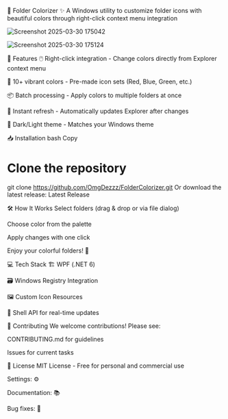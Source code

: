 🎨 Folder Colorizer
✨ A Windows utility to customize folder icons with beautiful colors through right-click context menu integration

![Screenshot 2025-03-30 175042](https://github.com/user-attachments/assets/14006d39-0456-406d-bb61-847bd22d0f27)

![Screenshot 2025-03-30 175124](https://github.com/user-attachments/assets/e1cfcc0b-65f5-499b-b12f-da69896ea261)


🚀 Features
🖱️ Right-click integration - Change colors directly from Explorer context menu

🎨 10+ vibrant colors - Pre-made icon sets (Red, Blue, Green, etc.)

📦 Batch processing - Apply colors to multiple folders at once

🔄 Instant refresh - Automatically updates Explorer after changes

🌙 Dark/Light theme - Matches your Windows theme

📥 Installation
bash
Copy
# Clone the repository
git clone https://github.com/OmgDezzz/FolderColorizer.git
Or download the latest release:
Latest Release

🛠️ How It Works
Select folders (drag & drop or via file dialog)

Choose color from the palette

Apply changes with one click

Enjoy your colorful folders! 🎉

💻 Tech Stack
🏗️ WPF (.NET 6)

🗃️ Windows Registry Integration

🖼️ Custom Icon Resources

🔄 Shell API for real-time updates

🤝 Contributing
We welcome contributions! Please see:

CONTRIBUTING.md for guidelines

Issues for current tasks

📜 License
MIT License - Free for personal and commercial use

Settings: ⚙️

Documentation: 📚

Bug fixes: 🐛
